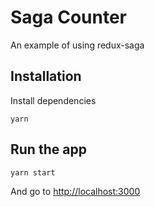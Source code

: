 # Saga Counter

An example of using redux-saga

## Installation

Install dependencies

```
yarn
```

## Run the app

```
yarn start
```

And go to [http://localhost:3000](http://localhost:3000)
